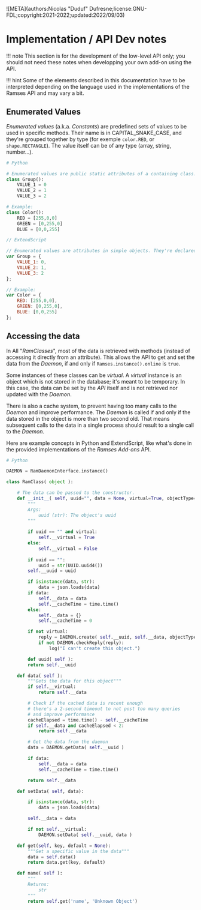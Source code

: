 ![META](authors:Nicolas "Duduf" Dufresne;license:GNU-FDL;copyright:2021-2022;updated:2022/09/03)

# Implementation / API Dev notes

!!! note
    This section is for the development of the low-level API only; you should not need these notes when developping your own add-on using the API.

!!! hint
    Some of the elements described in this documentation have to be interpreted depending on the language used in the implementations of the Ramses API and may vary a bit.

## Enumerated Values

*Enumerated values* (a.k.a. *Constants*) are predefined sets of values to be used in specific methods. Their name is in CAPITAL_SNAKE_CASE, and they're grouped together by type (for exemple `color.RED`, or `shape.RECTANGLE`). The value itself can be of any type (array, string, number...).

```py
# Python

# Enumerated values are public static attributes of a containing class. They're declared like this:
class Group():
    VALUE_1 = 0
    VALUE_2 = 1
    VALUE_3 = 2

# Example:
class Color():
    RED = [255,0,0]
    GREEN = [0,255,0]
    BLUE = [0,0,255]
```

```js
// ExtendScript

// Enumerated values are attributes in simple objects. They're declared like this:
var Group = {
    VALUE_1: 0,
    VALUE_2: 1,
    VALUE_3: 2
};

// Example:
var Color = {
    RED: [255,0,0],
    GREEN: [0,255,0],
    BLUE: [0,0,255]
};
```

## Accessing the data

In All "*RamClasses*", most of the data is retrieved with methods (instead of accessing it directly from an attribute). This allows the API to get and set the data from the *Daemon*, if and only if `Ramses.instance().online` is `true`.

Some instances of these classes can be *virtual*. A *virtual* instance is an object which is not stored in the database; it's meant to be temporary. In this case, the data can be set by the *API* itself and is not retrieved nor updated with the *Daemon*.

There is also a cache system, to prevent having too many calls to the *Daemon* and improve performance. The *Daemon* is called if and only if the data stored in the object is more than two second old. That means subsequent calls to the data in a single process should result to a single call to the *Daemon*.

Here are example concepts in Python and ExtendScript, like what's done in the provided implementations of the *Ramses Add-ons* API.

```py
# Python

DAEMON = RamDaemonInterface.instance()

class RamClass( object ):

    # The data can be passed to the constructor.
    def __init__( self, uuid="", data = None, virtual=True, objectType="RamObject" ):
        """
        Args:
            uuid (str): The object's uuid
        """
        
        if uuid == "" and virtual:
            self.__virtual = True
        else:
            self.__virtual = False
        
        if uuid == "":
            uuid = str(UUID.uuid4())
        self.__uuid = uuid

        if isinstance(data, str):
            data = json.loads(data)
        if data:
            self.__data = data
            self.__cacheTime = time.time()
        else:
            self.__data = {}
            self.__cacheTime = 0

        if not virtual:
            reply = DAEMON.create( self.__uuid, self.__data, objectType )
            if not DAEMON.checkReply(reply):
                log("I can't create this object.")

        def uuid( self ):
        return self.__uuid

    def data( self ):
        """Gets the data for this object"""
        if self.__virtual:
            return self.__data

        # Check if the cached data is recent enough
        # there's a 2-second timeout to not post too many queries
        # and improve performance
        cacheElapsed = time.time() - self.__cacheTime
        if self.__data and cacheElapsed < 2:
            return self.__data

        # Get the data from the daemon
        data = DAEMON.getData( self.__uuid )

        if data:
            self.__data = data
            self.__cacheTime = time.time()

        return self.__data

    def setData( self, data):

        if isinstance(data, str):
            data = json.loads(data)           

        self.__data = data

        if not self.__virtual:
            DAEMON.setData( self.__uuid, data )

    def get(self, key, default = None):
        """Get a specific value in the data"""
        data = self.data()
        return data.get(key, default)

    def name( self ):
        """
        Returns:
            str
        """
        return self.get('name', 'Unknown Object')
```
